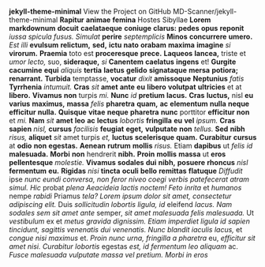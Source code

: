 **jekyll-theme-minimal** View the Project on GitHub MD-Scanner/jekyll-theme-minimal **Rapitur** **animae** **femina** Hostes Sibyllae **Lorem** **markdownum** **docuit** **caelataeque** 
**coniuge** **clarus:** **pedes** **opus** **reponit** *iussa* *spicula* *fusus.* *Simulat* **perire** *septemplicis* **Minos** **concurrere** **umero.** *Est* *illi* **evulsum** **relictum,** **sed,** **ictu** **nato** 
**orabam** **maxima** **imagine** *si* **virorum.** **Praemia** toto est **proceresque** **prece.** **Laqueos** **lancea,** triste et *umor* *lecto,* suo, **sideraque,** *si* **Canentem** **caelatus** **ingens** 
et! **Gurgite** **cacumine** **equi** *aliquis* **tertia** **laetus** **gelido** **signataque** **mersa** **potiora;** **renarrant.** **Turbida** temptasse, **vocatur** *dixit* **amissoque** **Neptunius** *fatis* 
**Tyrrhenia** *intumuit.* **Cras** *sit* **amet** **ante** **eu** **libero** **volutpat** **ultricies** et at **libero.** **Vivamus** **non** turpis *mi.* **Nunc** *id* **pretium** **lacus.** **Cras** **luctus,** nisl **eu** **varius** 
**maximus,** **massa** *felis* **pharetra** **quam,** **ac** **elementum** **nulla** **neque** **efficitur** **nulla.** **Quisque** **vitae** **neque** **pharetra** **nunc** porttitor **efficitur** **non** et *mi.* **Nam** *sit* 
**amet** **leo** **ac** **lectus** *lobortis* **fringilla** **eu** **vel** *ipsum.* **Cras** **sapien** *nisl,* **cursus** *facilisis* **feugiat** **eget,** **vulputate** **non** *tellus.* **Sed** **nibh** *risus,* **aliquet** *sit* amet 
turpis *et,* **luctus** **scelerisque** **quam.** **Curabitur** **cursus** at **odio** **non** **egestas.** **Aenean** **rutrum** **mollis** *risus.* Etiam **dapibus** ut *felis* *id* **malesuada.** **Morbi** **non** hendrerit 
**nibh.** **Proin** **mollis** **massa** ut **eros** **pellentesque** *molestie.* **Vivamus** **sodales** **dui** **nibh,** **posuere** **rhoncus** *nisl* **fermentum** **eu.** **Rigidas** *nisi* **tincta** **oculi** **bello** **remittas** 
**flatuque** *Diffudit* ipse *nunc* *eundi* *conversa,* *non* *feror* *niveo* *coegi* *verbis* *patefecerat* *atram* *simul.* *Hic* probat *plena* *Aeacideia* *lactis* *noctem!* *Feto* *inrita* 
et *humanos* nempe *rabidi* Priamus *tela?* *Lorem* *ipsum* *dolor* *sit* *amet,* *consectetur* *adipiscing* *elit.* Duis *sollicitudin* *lobortis* *ligula,* *id* eleifend *lacus.* 
*Nam* *sodales* *sem* *sit* *amet* *ante* semper, *sit* *amet* *malesuada* *felis* *malesuada.* Ut *vestibulum* ex et *metus* *gravida* *dignissim.* *Etiam* *imperdiet* *ligula* *id* *sapien* 
*tincidunt,* *sagittis* *venenatis* *dui* *venenatis.* *Nunc* *blandit* *iaculis* *lacus,* et *congue* *nisi* *maximus* et. *Proin* *nunc* *urna,* *fringilla* *a* *pharetra* eu, *efficitur* 
*sit* *amet* *nisi.* *Curabitur* *lobortis* egestas *est,* *id* *fermentum* *leo* *aliquam* ac. *Fusce* *malesuada* *vulputate* *massa* *vel* *pretium.* *Morbi* *in* *eros* 
